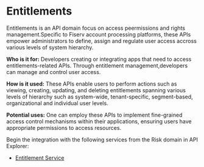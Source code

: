 # Entitlements

Entitlements is an API domain focus on access peermissions and rights management.Specific to Fiserv account processing platforms, these APIs empower administrators to define, assign and regulate user access accross various levels of system hierarchy. 

**Who is it for:** Developers creating or integrating apps that need to access entitlements-related APIs. Through entitlement management,developers can manage and control user access.

**How is it used:** These APIs enable users to perform actions such as viewing, creating, updating, and deleting entitlements spanning various levels of hierarchy such as system-wide, tenant-specific, segment-based, organizational and individual user levels.  

**Potential uses:** One can employ these APIs to implement fine-grained access control mechanisms within their applications, ensuring users have appropriate permissions to access resources. 

Begin the integration with the following services from the Risk domain in API Explorer:
* [Entitlement Service](../api/?type=post&path=/provider/risk/v1/entitlements/system)